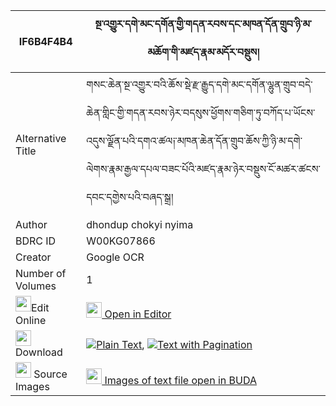 |IF6B4F4B4|སྔ་འགྱུར་དགེ་མང་དགོན་གྱི་གདན་རབས་དང་མཁན་དོན་གྲུབ་ཉི་མ་མཆོག་གི་མཛད་རྣམ་མདོར་བསྡུས། 
| --- | --- 
|Alternative Title |གསང་ཆེན་སྔ་འགྱུར་བའི་ཆོས་སྡེ་རྫ་རྒྱུད་དགེ་མང་དགོན་ལྷུན་གྲུབ་བདེ་ཆེན་གླིང་གྱི་གདན་རབས་ཉེར་བདསུས་ཕྱོགས་གཅིག་ཏུ་བཀོད་པ་ཡོངས་འདུས་ལྗོན་པའི་དགའ་ཚལ༏་མཁན་ཆེན་དོན་གྲུབ་ཆོས་ཀྱི་ཉི་མ་དགེ་ལེགས་རྣམ་རྒྱལ་དཔལ་བཟང་པོའི་མཛད་རྣམ་ཉེར་བསྡུས་ངོ་མཚར་ཚངས་དབང་དགྱེས་པའི་བཞད་སྒྲ།
|Author| dhondup chokyi nyima
|BDRC ID | W00KG07866
|Creator | Google OCR
|Number of Volumes| 1
|<img width="25" src="https://img.icons8.com/color/25/000000/edit-property.png">Edit Online| [<img width="25" src="https://avatars.githubusercontent.com/u/45091458?s=200&v=4"> Open in Editor](http://editor.openpecha.org/IF6B4F4B4)
|<img width="25" src="https://img.icons8.com/fluent/48/000000/download-2.png"/>  Download | [![](https://img.icons8.com/color/20/000000/txt.png)Plain Text](https://github.com/Openpecha/IF6B4F4B4/releases/download/v1/nga_gyur_ge_mang_gon_gyi_denra_plain_IF6B4F4B4.zip), [![](https://img.icons8.com/color/20/000000/txt.png)Text with Pagination](https://github.com/Openpecha/IF6B4F4B4/releases/download/v1/nga_gyur_ge_mang_gon_gyi_denra_pages_IF6B4F4B4.zip)
|<img width="25" src="https://img.icons8.com/plasticine/100/000000/pictures-folder.png"/>  Source Images | [<img width="25" src="https://library.bdrc.io/icons/BUDA-small.svg"> Images of text file open in BUDA](https://library.bdrc.io/show/bdr:W00KG07866)